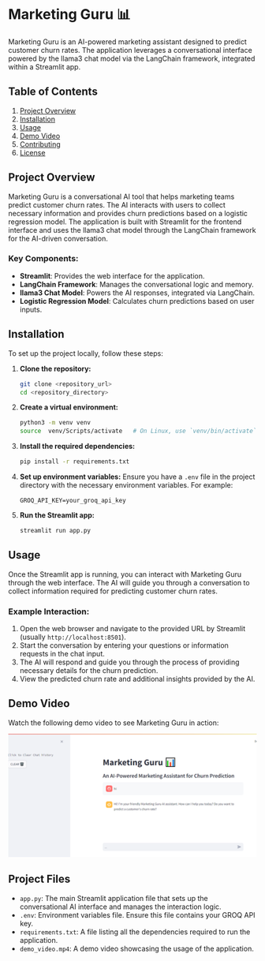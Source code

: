 
# Marketing Guru 📊

Marketing Guru is an AI-powered marketing assistant designed to predict customer churn rates. The application leverages a conversational interface powered by the llama3 chat model via the LangChain framework, integrated within a Streamlit app.

## Table of Contents
1. [Project Overview](#project-overview)
2. [Installation](#installation)
3. [Usage](#usage)
4. [Demo Video](#demo-video)
5. [Contributing](#contributing)
6. [License](#license)

## Project Overview
Marketing Guru is a conversational AI tool that helps marketing teams predict customer churn rates. The AI interacts with users to collect necessary information and provides churn predictions based on a logistic regression model. The application is built with Streamlit for the frontend interface and uses the llama3 chat model through the LangChain framework for the AI-driven conversation.

### Key Components:
- **Streamlit**: Provides the web interface for the application.
- **LangChain Framework**: Manages the conversational logic and memory.
- **llama3 Chat Model**: Powers the AI responses, integrated via LangChain.
- **Logistic Regression Model**: Calculates churn predictions based on user inputs.

## Installation
To set up the project locally, follow these steps:

1. **Clone the repository:**
    ```sh
    git clone <repository_url>
    cd <repository_directory>
    ```

2. **Create a virtual environment:**
    ```sh
    python3 -m venv venv
    source  venv/Scripts/activate   # On Linux, use `venv/bin/activate`
    ```

3. **Install the required dependencies:**
    ```sh
    pip install -r requirements.txt
    ```

4. **Set up environment variables:**
    Ensure you have a `.env` file in the project directory with the necessary environment variables. For example:
    ```
    GROQ_API_KEY=your_groq_api_key
    ```

5. **Run the Streamlit app:**
    ```sh
    streamlit run app.py
    ```

## Usage
Once the Streamlit app is running, you can interact with Marketing Guru through the web interface. The AI will guide you through a conversation to collect information required for predicting customer churn rates.

### Example Interaction:
1. Open the web browser and navigate to the provided URL by Streamlit (usually `http://localhost:8501`).
2. Start the conversation by entering your questions or information requests in the chat input.
3. The AI will respond and guide you through the process of providing necessary details for the churn prediction.
4. View the predicted churn rate and additional insights provided by the AI.

## Demo Video
Watch the following demo video to see Marketing Guru in action:

[![Demo Video](demo/1.PNG)](demo/demo.mp4)

## Project Files
- `app.py`: The main Streamlit application file that sets up the conversational AI interface and manages the interaction logic.
- `.env`: Environment variables file. Ensure this file contains your GROQ API key.
- `requirements.txt`: A file listing all the dependencies required to run the application.
- `demo_video.mp4`: A demo video showcasing the usage of the application.
